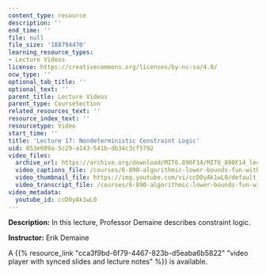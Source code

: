 ```yaml
---
content_type: resource
description: ''
end_time: ''
file: null
file_size: '188794470'
learning_resource_types:
- Lecture Videos
license: https://creativecommons.org/licenses/by-nc-sa/4.0/
ocw_type: ''
optional_tab_title: ''
optional_text: ''
parent_title: Lecture Videos
parent_type: CourseSection
related_resources_text: ''
resource_index_text: ''
resourcetype: Video
start_time: ''
title: 'Lecture 17: Nondeterministic Constraint Logic'
uid: 853e609a-5c29-a143-541b-db34c3cf5792
video_files:
  archive_url: https://archive.org/download/MIT6.890F14/MIT6_890F14_lec17_300k.mp4
  video_captions_file: /courses/6-890-algorithmic-lower-bounds-fun-with-hardness-proofs-fall-2014/f39b10926a1f5e45a52d843395d7443b_ccD0yAk1wL0.vtt
  video_thumbnail_file: https://img.youtube.com/vi/ccD0yAk1wL0/default.jpg
  video_transcript_file: /courses/6-890-algorithmic-lower-bounds-fun-with-hardness-proofs-fall-2014/772af84e250b10f148172fb96a12ecb0_ccD0yAk1wL0.pdf
video_metadata:
  youtube_id: ccD0yAk1wL0
---
```


**Description:** In this lecture, Professor Demaine describes constraint logic.

**Instructor:** Erik Demaine

A {{% resource_link "cca3f9bd-6f79-4467-823b-d5eaba6b5822" "video player with synced slides and lecture notes" %}} is available.

